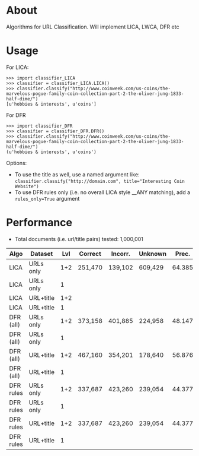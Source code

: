 # About
Algorithms for URL Classification. Will implement LICA, LWCA, DFR etc

# Usage

For LICA:

    >>> import classifier_LICA
    >>> classifier = classifier_LICA.LICA()
    >>> classifier.classify("http://www.coinweek.com/us-coins/the-marvelous-pogue-family-coin-collection-part-2-the-oliver-jung-1833-half-dime/")
    [u'hobbies & interests', u'coins']

For DFR

    >>> import classifier_DFR
    >>> classifier = classifier_DFR.DFR()
    >>> classifier.classify("http://www.coinweek.com/us-coins/the-marvelous-pogue-family-coin-collection-part-2-the-oliver-jung-1833-half-dime/")
    (u'hobbies & interests', u'coins')
	
Options:

* To use the title as well, use a named argument like: `classifier.classify("http://domain.com", title="Interesting Coin Website")`
* To use DFR rules only (i.e. no overall LICA style __ANY matching), add a `rules_only=True` argument

# Performance

* Total documents (i.e. url/title pairs) tested: 1,000,001

| Algo      |  Dataset  | Lvl | Correct | Incorr. | Unknown | Prec.  | Recall |
|-----------|-----------|-----|---------|---------|---------|--------|--------|
| LICA      | URLs only | 1+2 | 251,470 | 139,102 | 609,429 | 64.385 | 39.057 |
| LICA      | URLs only | 1   |         |         |         |        |        |
| LICA      | URL+title | 1+2 |         |         |         |        |        |
| LICA      | URL+title | 1   |         |         |         |        |        |
| DFR (all) | URLs only | 1+2 | 373,158 | 401,885 | 224,958 | 48.147 | 77.504 |
| DFR (all) | URLs only | 1   |         |         |         |        |        |
| DFR (all) | URL+title | 1+2 | 467,160 | 354,201 | 178,640 | 56.876 | 82.136 |
| DFR (all) | URL+title | 1   |         |         |         |        |        |
| DFR rules | URLs only | 1+2 | 337,687 | 423,260 | 239,054 | 44.377 | 76.095 |
| DFR rules | URLs only | 1   |         |         |         |        |        |
| DFR rules | URL+title | 1+2 | 337,687 | 423,260 | 239,054 | 44.377 | 76.095 |
| DFR rules | URL+title | 1   |         |         |         |        |        |
